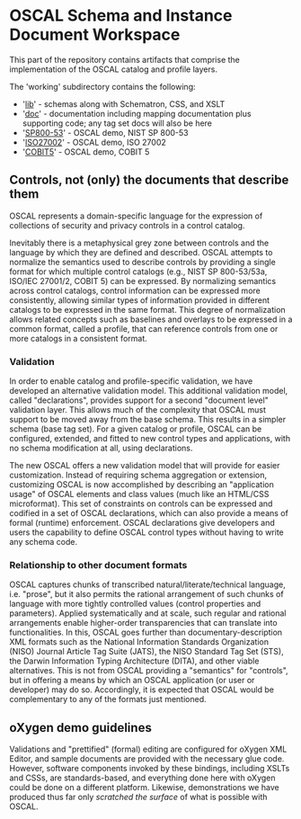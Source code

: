 # OSCAL Schema and Instance Document Workspace

This part of the repository contains artifacts that comprise the implementation of the OSCAL catalog and profile layers.

The 'working' subdirectory contains the following:

 * '[lib](lib)' - schemas along with Schematron, CSS, and XSLT
 * '[doc](doc)' - documentation including mapping documentation plus supporting code; any tag set docs will also be here
 * '[SP800-53](SP800-53)' - OSCAL demo, NIST SP 800-53
 * '[ISO27002](ISO27002)' - OSCAL demo, ISO 27002
 * '[COBIT5](COBIT5)' - OSCAL demo, COBIT 5

## Controls, not (only) the documents that describe them

OSCAL represents a domain-specific language for the expression of collections of security and privacy controls in a control catalog.

Inevitably there is a metaphysical grey zone between controls and the language by which they are defined and described. OSCAL attempts to normalize the semantics used to describe controls by providing a single format for which multiple control catalogs (e.g., NIST SP 800-53/53a, ISO/IEC 27001/2, COBIT 5) can be expressed. By normalizing semantics across control catalogs, control information can be expressed more consistently, allowing similar types of information provided in different catalogs to be expressed in the same format. This degree of normalization allows related concepts such as baselines and overlays to be expressed in a common format, called a profile, that can reference controls from one or more catalogs in a consistent format.

### Validation

In order to enable catalog and profile-specific validation, we have developed an alternative validation model. This additional validation model, called "declarations", provides support for a second "document level" validation layer. This allows much of the complexity that OSCAL must support to be moved away from the base schema. This results in a simpler schema (base tag set). For a given catalog or profile, OSCAL can be configured, extended, and fitted to new control types and applications, with no schema modification at all, using declarations.

The new OSCAL offers a new validation model that will provide for easier customization. Instead of requiring schema aggregation or extension, customizing OSCAL is now accomplished by describing an "application usage" of OSCAL elements and class values (much like an HTML/CSS microformat). This set of constraints on controls can be expressed and codified in a set of OSCAL declarations, which can also provide a means of formal (runtime) enforcement. OSCAL declarations give developers and users the capability to define OSCAL control types without having to write any schema code.

### Relationship to other document formats
 
OSCAL captures chunks of transcribed natural/literate/technical language, i.e. "prose", but it also permits the rational arrangement of such chunks of language with more tightly controlled values (control properties and parameters). Applied systematically and at scale, such regular and rational arrangements enable higher-order transparencies that can translate into functionalities. In this, OSCAL goes further than documentary-description XML formats such as the National Information Standards Organization (NISO) Journal Article Tag Suite (JATS), the NISO Standard Tag Set (STS), the Darwin Information Typing Architecture (DITA), and other viable alternatives. This is not from OSCAL providing a "semantics" for "controls", but in offering a means by which an OSCAL application (or user or developer) may do so. Accordingly, it is expected that OSCAL would be complementary to any of the formats just mentioned.

## oXygen demo guidelines

Validations and "prettified" (formal) editing are configured for oXygen XML Editor, and sample documents are provided with the necessary glue code. However, software components invoked by these bindings, including XSLTs and CSSs, are standards-based, and everything done here with oXygen could be done on a different platform. Likewise, demonstrations we have produced thus far only *scratched the surface* of what is possible with OSCAL.

